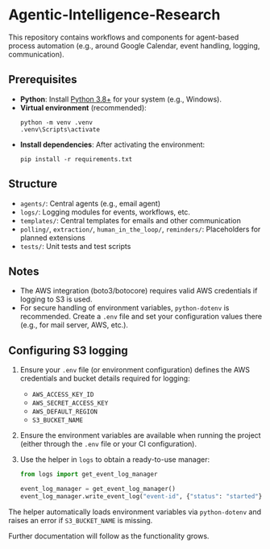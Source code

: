 
# Agentic-Intelligence-Research

This repository contains workflows and components for agent-based process automation (e.g., around Google Calendar, event handling, logging, communication).

## Prerequisites

- **Python**: Install [Python 3.8+](https://www.python.org/downloads/) for your system (e.g., Windows).
- **Virtual environment** (recommended):
  ```batch
  python -m venv .venv
  .venv\Scripts\activate
  ```
- **Install dependencies**:
  After activating the environment:
  ```batch
  pip install -r requirements.txt
  ```

## Structure

- `agents/`: Central agents (e.g., email agent)
- `logs/`: Logging modules for events, workflows, etc.
- `templates/`: Central templates for emails and other communication
- `polling/`, `extraction/`, `human_in_the_loop/`, `reminders/`: Placeholders for planned extensions
- `tests/`: Unit tests and test scripts

## Notes

- The AWS integration (boto3/botocore) requires valid AWS credentials if logging to S3 is used.
- For secure handling of environment variables, `python-dotenv` is recommended. Create a `.env` file and set your configuration values there (e.g., for mail server, AWS, etc.).

## Configuring S3 logging

1. Ensure your `.env` file (or environment configuration) defines the AWS credentials and bucket details required for logging:
   - `AWS_ACCESS_KEY_ID`
   - `AWS_SECRET_ACCESS_KEY`
   - `AWS_DEFAULT_REGION`
   - `S3_BUCKET_NAME`
2. Ensure the environment variables are available when running the project (either through the `.env` file or your CI configuration).
3. Use the helper in `logs` to obtain a ready-to-use manager:

   ```python
   from logs import get_event_log_manager

   event_log_manager = get_event_log_manager()
   event_log_manager.write_event_log("event-id", {"status": "started"})
   ```

The helper automatically loads environment variables via `python-dotenv` and raises an error if `S3_BUCKET_NAME` is missing.

Further documentation will follow as the functionality grows.
